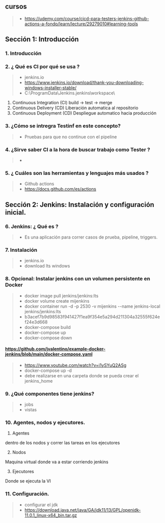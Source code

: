 ## cursos
>- https://udemy.com/course/cicd-para-testers-jenkins-github-actions-a-fondo/learn/lecture/29279010#learning-tools

## Sección 1: Introducción

### 1. Introducción 

### 2. ¿ Qué es CI por qué se usa ?
>- jenkins.io
>- https://www.jenkins.io/download/thank-you-downloading-windows-installer-stable/
>- C:\ProgramData\Jenkins\.jenkins\workspace\
1. Continuous Integration (CI) build -> test -> merge
2. Continuous Delivery (CD) Liberación automatica al repositorio
3. Continuous Deployment (CD) Despliegue automatico hacia producción

### 3. ¿Cómo se intregra Testinf en este concepto?
>- Pruebas para que no continue con el pipeline

### 4. ¿Sirve saber CI a la hora de buscar trabajo como Tester ?
>- 

### 5. ¿ Cuáles son las herramientas y lenguajes más usados ?
>- Github actions
>- https://docs.github.com/es/actions

## Sección 2: Jenkins: Instalación y configuración inicial.

### 6. Jenkins: ¿ Qué es ?
>- Es una aplicación para correr casos de prueba, pipeline, triggers.

### 7. Instalación
>- jenkins.io
>- download lts windows

### 8. Opcional: Instalar jenkins con un volumen persistente en Docker
>- docker image pull jenkins/jenkins:lts
>- docker volume create mijenkins
>- docker container run -d -p 2530 -v mijenkins --name jenkins-local jenkins/jenkins:lts
>- b3acef7b9d98583f941427f1ea9f354e5a294d211304a32555f624ef24e3d668
>- docker-compose build
>- docker-compose up
>- docker-compose down

#### https://github.com/jvalentino/example-docker-jenkins/blob/main/docker-compose.yaml
>- https://www.youtube.com/watch?v=i1ySYuQ2ASg
>- docker-compose up -d
>- debe realizarse en una carpeta donde se pueda crear el jenkins_home

### 9. ¿Qué componentes tiene jenkins?
>- jobs
>- vistas

### 10. Agentes, nodos y ejecutores.
1. Agentes
<p>dentro de los nodos y correr las tareas en los ejecutores</p>

2. Nodos
<p>Maquina virtual donde va a estar corriendo jenkins</p>

3. Ejecutores
<p>Donde se ejecuta la VI</p>

### 11. Configuración.
>- configurar el jdk
>- https://download.java.net/java/GA/jdk11/13/GPL/openjdk-11.0.1_linux-x64_bin.tar.gz